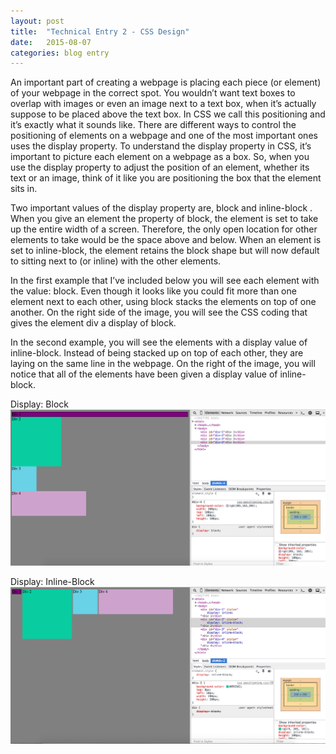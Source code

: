 ```yaml
---
layout: post
title:  "Technical Entry 2 - CSS Design"
date:   2015-08-07
categories: blog entry
---
```

An important part of creating a webpage is placing each piece (or element) of your webpage in the correct spot. You wouldn’t want text boxes to overlap with images or even an image next to a text box, when it’s actually suppose to be placed above the text box. In CSS we call this positioning and it’s exactly what it sounds like. There are different ways to control the positioning of elements on a webpage and one of the most important ones uses the display property. To understand the display property in CSS, it’s important to picture each element on a webpage as a box. So, when you use the display property to adjust the position of an element, whether its text or an image, think of it like you are positioning the box that the element sits in.

Two important values of the display property are, block and inline-block . When you give an element the property of block, the element is set to take up the entire width of a screen. Therefore, the only open location for other elements to take would be the space above and below. When an element is set to inline-block, the element retains the block shape but will now default to sitting next to (or inline) with the other elements.

In the first example that I’ve included below you will see each element with the value: block. Even though it looks like you could fit more than one element next to each other, using block stacks the elements on top of one another. On the right side of the image, you will see the CSS coding that gives the element div a display of block.

In the second example, you will see the elements with a display value of inline-block. Instead of being stacked up on top of each other, they are laying on the same line in the webpage. On the right of the image, you will notice that all of the elements have been given a display value of inline-block.

Display: Block
<img src="/imgs/ML-devtools-column.png" />

Display: Inline-Block
<img src="/imgs/ML-devtools-row.png" />